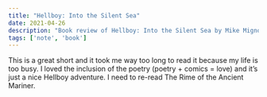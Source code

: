 ```yaml
---
title: "Hellboy: Into the Silent Sea"
date: 2021-04-26
description: "Book review of Hellboy: Into the Silent Sea by Mike Mignola"
tags: ['note', 'book']
---
```

This is a great short and it took me way too long to read it because my life is too busy. 
I loved the inclusion of the poetry (poetry + comics = love) and it’s just a nice Hellboy adventure. 
I need to re-read The Rime of the Ancient Mariner.
